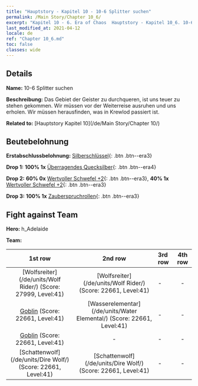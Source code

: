 ```yaml
---
title: "Hauptstory - Kapitel 10 - 10-6 Splitter suchen"
permalink: /Main Story/Chapter 10_6/
excerpt: "Kapitel 10 - 6. Era of Chaos  Hauptstory - Kapitel 10_6. 10-6 Splitter suchen"
last_modified_at: 2021-04-12
locale: de
ref: "Chapter 10_6.md"
toc: false
classes: wide
---
```


## Details

 **Name:** 10-6 Splitter suchen

 **Beschreibung:** Das Gebiet der Geister zu durchqueren, ist uns teuer zu stehen gekommen. Wir müssen vor der Weiterreise ausruhen und uns erholen. Wir müssen herausfinden, was in Krewlod passiert ist.

 **Related to:** [Hauptstory Kapitel 10](/de/Main Story/Chapter 10/)

## Beutebelohnung

 **Erstabschlussbelohnung:** [Silberschlüssel](/de/Items/con_693/){: .btn .btn--era3}

 **Drop 1:** **100% 1x** [Überragendes Quecksilber](/de/Items/mat_35/){: .btn .btn--era4}

 **Drop 2:** **60% 0x** [Wertvoller Schwefel +2](/de/Items/mat_29/){: .btn .btn--era3}, **40% 1x** [Wertvoller Schwefel +2](/de/Items/mat_29/){: .btn .btn--era3}

 **Drop 3:** **100% 1x** [Zauberspruchrollen](/de/Items/con_694/){: .btn .btn--era3}


## Fight against Team
 **Hero:** h_Adelaide

 **Team:**


  | 1st row | 2nd row | 3rd row | 4th row |
  |:----:|:----:|:----|:----:|
  | [Wolfsreiter](/de/units/Wolf Rider/) (Score: 27999, Level:41)  | [Wolfsreiter](/de/units/Wolf Rider/) (Score: 22661, Level:41)  | - | - |
  | [Goblin](/de/units/Goblin/) (Score: 22661, Level:41)  | [Wasserelementar](/de/units/Water Elemental/) (Score: 22661, Level:41)  | - | - |
  | [Goblin](/de/units/Goblin/) (Score: 22661, Level:41)  | - | - | - |
  | [Schattenwolf](/de/units/Dire Wolf/) (Score: 22661, Level:41)  | [Schattenwolf](/de/units/Dire Wolf/) (Score: 22661, Level:41)  | - | - |


